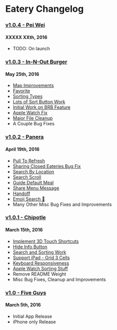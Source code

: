 # Eatery Changelog

### [v1.0.4 - Pei Wei](https://github.com/cuappdev/eatery/compare/v1.0.3...master)
#### XXXXX XXth, 2016
- TODO: On launch

### [v1.0.3 - In-N-Out Burger](https://github.com/cuappdev/eatery/compare/v1.0.2...v1.0.3)
#### May 25th, 2016
- [Map Improvements](https://github.com/cuappdev/eatery/commit/76efd074149164776fcb6ad282e28ff6ce6671a5)
- [Favorite](https://github.com/cuappdev/eatery/commit/81fad2efa6b9bb59bc18a620791f6bb2e9e6badf)
- [Sorting Types](https://github.com/cuappdev/eatery/commit/861d0911f1b5d58c68aa27878dbc5c9d2b8f9d42)
- [Lots of Sort Button Work](https://github.com/cuappdev/eatery/commit/23016de3cd00bbcab139dd32f890ee9be57709ad)
- [Initial Work on BRB Feature](https://github.com/cuappdev/eatery/commit/562525450a4a746f6b3ab158c262b189d6c96e92)
- [Apple Watch Fix](https://github.com/cuappdev/eatery/commit/a2f3a7908fe7e278d6365a7e918508ebbfef309d)
- [Major File Cleanup](https://github.com/cuappdev/eatery/commit/e52da72ffcc3444b1575691cf4ce4220f77f7cd1)
- A Couple Bug Fixes

### [v1.0.2 - Panera](https://github.com/cuappdev/eatery/compare/v1.0.1...v1.0.2)
#### April 19th, 2016
- [Pull To Refresh](https://github.com/cuappdev/eatery/commit/ae26ef8daa10017f45ae55e3c3034925b6839ea8)
- [Sharing Closed Eateries Bug Fix](https://github.com/cuappdev/eatery/commit/c6be9312be3505b1220c37e773d9e334db772f91)
- [Search By Location](https://github.com/cuappdev/eatery/commit/2846ee509aea0a866014d862a09641b4aebc985d)
- [Search Scroll](https://github.com/cuappdev/eatery/commit/0ad13de3f08cf93fff87c85305ad72e39b566500)
- [Guide Default Meal](https://github.com/cuappdev/eatery/commit/d0b898d0fed218786cd8365442c3123d09e733d9)
- [Share Menu Message](https://github.com/cuappdev/eatery/commit/3274476a3ae82b94f09bde59f03e04622762c0a3)
- [Handoff](https://github.com/cuappdev/eatery/commit/464fd7caf5c2ad1bd4cb62fb6e949c538eed2a19)
- [Emoji Search 🐔](https://github.com/cuappdev/eatery/commit/7eeff9b371e6f5e41eca96a262410a062d8b636e)
- Many Other Misc Bug Fixes and Improvements

### [v1.0.1 - Chipotle](https://github.com/cuappdev/eatery/compare/v1.0...v1.0.1)
#### March 15th, 2016
- [Implement 3D Touch Shortcuts](https://github.com/cuappdev/eatery/commit/1bfc48df938d58ae601223fb1eff120ea6b0c058)
- [Hide Info Button](https://github.com/cuappdev/eatery/commit/aa31f0a6e8a8d26d65cf9c67e79b3414307751ae)
- [Search and Sorting Work](https://github.com/cuappdev/eatery/commit/2fc2698f505baf4faf5ad88dfc5e34bf3c117a16)
- [Support iPad - Grid 3 Cells ](https://github.com/cuappdev/eatery/commit/73b54784d3ef555b9af4f6608e6e1c6926d1f4d1)
- [Keyboard Responsiveness](https://github.com/cuappdev/eatery/commit/bdff3c0f668b782b81a09141f026b1c97d90b619)
- [Apple Watch Sorting Stuff](https://github.com/cuappdev/eatery/commit/2ab8a9bc39fbe77dd4d7012da4d0792eef8b6f66)
- Remove README Weight
- Misc Bug Fixes, Cleanup and Improvements


### [v1.0 - Five Guys](https://github.com/cuappdev/eatery/compare/3206a59...v1.0)
#### March 5th, 2016
- Initial App Release
- iPhone only Release
